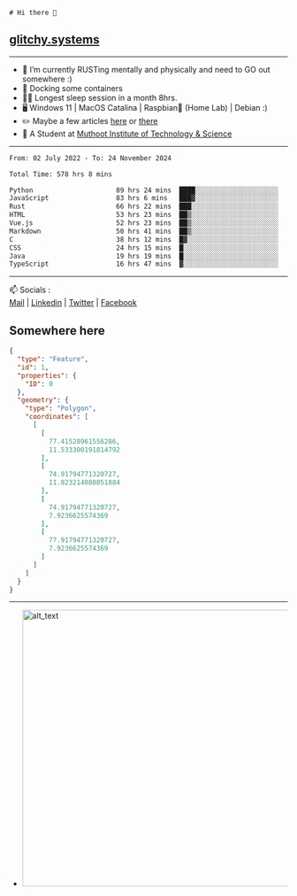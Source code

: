 ```
# Hi there 👋
```
## [glitchy.systems](https://glitchy.systems)
---

- 🌱 I’m currently RUSTing mentally and physically and need to GO out somewhere :)
- 🐋 Docking some containers
- 😶‍🌫️ Longest sleep session in a month 8hrs.
- 🖥️ Windows 11 | MacOS Catalina | Raspbian🥧 (Home Lab) | Debian :)
- ✏️ Maybe a few articles [here](https://medium.com/@advaithnarayanan8) or [there](https://medium.com/@advaithnarayanan8)
- 📑 A Student at [Muthoot Institute of Technology & Science](https://mgmits.ac.in/)



---

<!--START_SECTION:waka-->

```txt
From: 02 July 2022 - To: 24 November 2024

Total Time: 578 hrs 8 mins

Python                     89 hrs 24 mins  ████░░░░░░░░░░░░░░░░░░░░░   15.47 %
JavaScript                 83 hrs 6 mins   ███▓░░░░░░░░░░░░░░░░░░░░░   14.37 %
Rust                       66 hrs 22 mins  ███░░░░░░░░░░░░░░░░░░░░░░   11.48 %
HTML                       53 hrs 23 mins  ██▒░░░░░░░░░░░░░░░░░░░░░░   09.24 %
Vue.js                     52 hrs 23 mins  ██▒░░░░░░░░░░░░░░░░░░░░░░   09.06 %
Markdown                   50 hrs 41 mins  ██▒░░░░░░░░░░░░░░░░░░░░░░   08.77 %
C                          38 hrs 12 mins  █▓░░░░░░░░░░░░░░░░░░░░░░░   06.61 %
CSS                        24 hrs 15 mins  █░░░░░░░░░░░░░░░░░░░░░░░░   04.20 %
Java                       19 hrs 19 mins  █░░░░░░░░░░░░░░░░░░░░░░░░   03.34 %
TypeScript                 16 hrs 47 mins  ▓░░░░░░░░░░░░░░░░░░░░░░░░   02.91 %
```

<!--END_SECTION:waka-->

---

📫 Socials :<br>
[Mail](mailto:advaith@glitchy.systems) | [Linkedin](https://www.linkedin.com/in/advaith-narayanan-a72152214/) | [Twitter](https://twitter.com/advaithnarayan) | [Facebook](https://screenmessage.com/qinq)

## Somewhere here

```geojson
{
  "type": "Feature",
  "id": 1,
  "properties": {
    "ID": 0
  },
  "geometry": {
    "type": "Polygon",
    "coordinates": [
      [
        [
          77.41528961556286,
          11.533300191814792
        ],
        [
          74.91794771320727,
          11.823214080851884
        ],
        [
          74.91794771320727,
          7.9236625574369
        ],
        [
          77.91794771320727,
          7.9236625574369
        ]
      ]
    ]
  }
}
```


--- 
- [<img alt="alt_text" width="500px" src="https://valid.x86.fr/cache/banner/xv24bv-6.png" />](https://valid.x86.fr/xv24bv)


